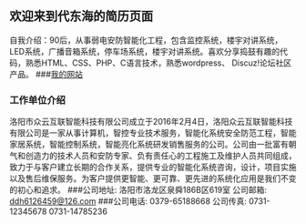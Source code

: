 ## 欢迎来到代东海的简历页面

自我介绍：90后，从事弱电安防智能化工程，包含监控系统，楼宇对讲系统，LED系统，广播音箱系统，停车场系统，楼宇对讲系统。喜欢分享捣鼓有趣的代码，熟悉HTML、CSS、PHP、C语言技术，熟悉wordpress、 Discuz!论坛社区产品。 
###[我的网站](https://www.yeyhome.com/)
### 工作单位介绍
洛阳市众云互联智能科技有限公司成立于2016年2月4日，洛阳众云互联智能科技有限公司是一家从事计算机，智控专业技术服务，智能化系统安全防范工程，智能家居系统，智能控制系统，智能亮化系统研发销售服务的公司。公司由一批富有朝气和创造力的技术人员和安防专家、负有责任心的工程施工及维护人员共同组成，致力于与客户建立长期的合作关系，提供专业的智能化系统咨询，设计，项目实施以及售后维保服务。为客户提供更智能、更可靠、更先进的系统化应用是我们不变的初心和追求。
###公司地址: 洛阳市洛龙区泉舜186B区619室 公司邮箱: ddh6126459@126.com
###公司电话: 0379-65188668 公司传真: 0731-12345678 0731-14785236 
